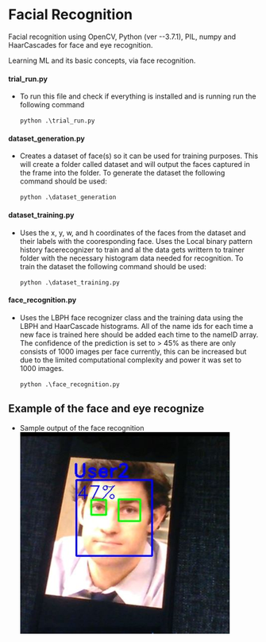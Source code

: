 # Facial Recognition

Facial recognition using OpenCV, Python (ver --3.7.1), PIL, numpy and HaarCascades for face and eye recognition.

Learning ML and its basic concepts, via face recognition.

#### trial_run.py
- To run this file and check if everything is installed and is running run the following command 

    ```python .\trial_run.py```

#### dataset_generation.py

- Creates a dataset of face(s) so it can be used for training purposes. This will create a folder called dataset and will output the faces captured in the frame into the folder. To generate the dataset the following command should be used:

    ```python .\dataset_generation```

#### dataset_training.py

- Uses the x, y, w, and h coordinates of the faces from the dataset and their labels with the cooresponding face. Uses the Local binary pattern history facerecognizer to train and al the data gets writtern to trainer folder with the necessary histogram data needed for recognition. To train the dataset the following command should be used:

    ```python .\dataset_training.py```

#### face_recognition.py

- Uses the LBPH face recognizer class and the training data using the LBPH and HaarCascade histograms. All of the name ids for each time a new face is trained here should be added each time to the nameID array. The confidence of the prediction is set to > 45% as there are only consists of 1000 images per face currently, this can be increased but due to the limited computational complexity and power it was set to 1000 images.

    ```python .\face_recognition.py```

## Example of the face and eye recognize

- Sample output of the face recognition
![Sample Image](Sample.JPG)